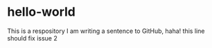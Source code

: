 # hello-world
This is a respository
I am writing a sentence to GitHub, haha!
this line should fix issue 2
